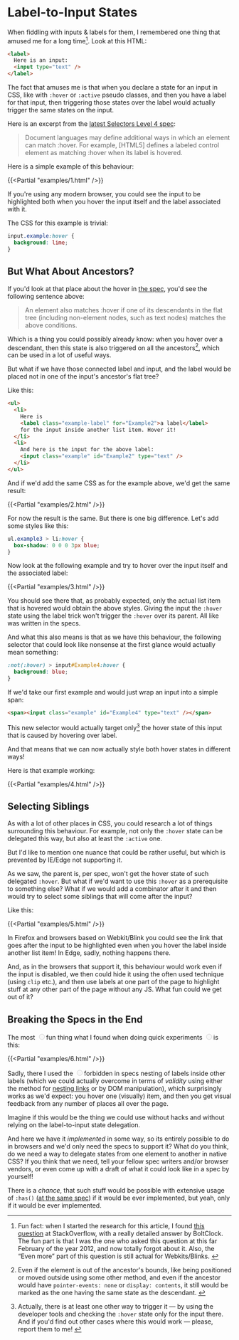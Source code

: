 # Label-to-Input States

When fiddling with inputs & labels for them, I remembered one thing that amused me for a long time[^for-a-long-time]. Look at this HTML:

[^for-a-long-time]: Fun fact: when I started the research for this article, I found [this question](https://stackoverflow.com/questions/9098581/why-is-hover-for-input-triggered-on-corresponding-label-in-css) at StackOverflow, with a really detailed answer by BoltClock. The fun part is that I was the one who asked this question at this far February of the year 2012, and now totally forgot about it. Also, the “Even more” part of this question is still actual for Webkits/Blinks. <!-- offset="1" span="3" -->

``` HTML
<label>
  Here is an input:
  <input type="text" />
</label>
```

The fact that amuses me is that when you declare a state for an input in CSS, like with `:hover` or `:active` pseudo classes, and then you have a label for that input, then triggering those states over the label would actually trigger the same states on the input.

Here is an excerpt from the [latest Selectors Level 4 spec](https://drafts.csswg.org/selectors-4/#the-hover-pseudo):

> Document languages may define additional ways in which an element can match :hover. For example, [HTML5] defines a labeled control element as matching :hover when its label is hovered.

Here is a simple example of this behaviour:

{{<Partial "examples/1.html" />}}

If you're using any modern browser, you could see the input to be highlighted both when you hover the input itself and the label associated with it.

The CSS for this example is trivial:

``` CSS
input.example:hover {
  background: lime;
}
```

## But What About Ancestors?

If you'd look at that place about the hover in [the spec](https://drafts.csswg.org/selectors-4/#the-hover-pseudo), you'd see the following sentence above:

> An element also matches :hover if one of its descendants in the flat tree (including non-element nodes, such as text nodes) matches the above conditions.

Which is a thing you could possibly already know: when you hover over a descendant, then this state is also triggered on all the ancestors[^all-of-them], which can be used in a lot of useful ways.

[^all-of-them]: Even if the element is out of the ancestor's bounds, like being positioned or moved outside using some other method, and even if the ancestor would have `pointer-events: none` or `display: contents`, it still would be marked as the one having the same state as the descendant. <!-- offset="2" span="4" -->

But what if we have those connected label and input, and the label would be placed not in one of the input's ancestor's flat tree?

Like this:

``` HTML
<ul>
  <li>
    Here is
    <label class="example-label" for="Example2">a label</label>
    for the input inside another list item. Hover it!
  </li>
  <li>
    And here is the input for the above label:
    <input class="example" id="Example2" type="text" />
  </li>
</ul>
```

And if we'd add the same CSS as for the example above, we'd get the same result:

{{<Partial "examples/2.html" />}}

For now the result is the same. But there is one big difference. Let's add some styles like this:

``` CSS
ul.example3 > li:hover {
  box-shadow: 0 0 0 3px blue;
}
```

Now look at the following example and try to hover over the input itself and the associated label:

{{<Partial "examples/3.html" />}}

You should see there that, as probably expected, only the actual list item that is hovered would obtain the above styles. Giving the input the `:hover` state using the label trick won't trigger the `:hover` over its parent. All like was written in the specs.

And what this also means is that as we have this behaviour, the following selector that could look like nonsense at the first glance would actually mean something:

``` CSS
:not(:hover) > input#Example4:hover {
  background: blue;
}
```

If we'd take our first example and would just wrap an input into a simple span:

``` HTML
<span><input class="example" id="Example4" type="text" /></span>
```

This new selector would actually target only[^not-only] the hover state of this input that is caused by hovering over label.

[^not-only]: Actually, there is at least one other way to trigger it — by using the developer tools and checking the `:hover` state only for the input there. And if you'd find out other cases where this would work — please, report them to me! <!-- span="4" -->

And that means that we can now actually style both hover states in different ways!

Here is that example working:

{{<Partial "examples/4.html" />}}

## Selecting Siblings

As with a lot of other places in CSS, you could research a lot of things surrounding this behaviour. For example, not only the `:hover` state can be delegated this way, but also at least the `:active` one.

But I'd like to mention one nuance that could be rather useful, but which is prevented by IE/Edge not supporting it.

As we saw, the parent is, per spec, won't get the hover state of such delegated `:hover`. But what if we'd want to use this `:hover` as a prerequisite to something else? What if we would add a combinator after it and then would try to select some siblings that will come after the input?

Like this:

{{<Partial "examples/5.html" />}}

In Firefox and browsers based on Webkit/Blink you could see the link that goes after the input to be highlighted even when you hover the label inside another list item! In Edge, sadly, nothing happens there.

And, as in the browsers that support it, this behaviour would work even if the input is disabled, we then could hide it using the often used technique (using `clip` etc.), and then use labels at one part of the page to highlight stuff at any other part of the page without any JS. What fun could we get out of it?

## Breaking the Specs in the End

The most <input disabled aria-hidden="true" class="lol-example" id="Example6-5" type="radio" /><span class="example-target">fun</span> thing what I found when doing quick experiments <input disabled aria-hidden="true" class="lol-example" id="Example6-6" type="radio" /><span class="example-target">is</span> this:

{{<Partial "examples/6.html" />}}

Sadly, there I used the <input disabled aria-hidden="true" class="lol-example" id="Example6-7" type="radio" /><span class="example-target">forbidden in specs</span> nesting of labels inside other labels (which we could actually overcome in terms of _validity_ using either the method for [nesting links](:nested-links) or by DOM manipulation), which surprisingly works as we'd expect: you hover one (visually) item, and then you get visual feedback from any number of places all over the page.

Imagine if this would be the thing we could use without hacks and without relying on the label-to-input state delegation.

And here we have it _implemented_ in some way, so its entirely possible to do in browsers and we'd only need the specs to support it? What do you think, do we need a way to delegate states from one element to another in native CSS? If you think that we need, tell your fellow spec writers and/or browser vendors, or even come up with a draft of what it could look like in a spec by yourself!

There is a _chance_, that such stuff would be possible with extensive usage of `:has()` ([at the same spec](https://drafts.csswg.org/selectors-4/#relational)) if it would be ever implemented, but yeah, only if it would be ever implemented.
